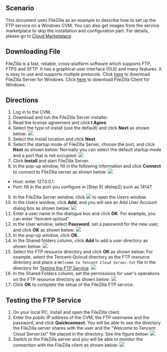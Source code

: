 ## Scenario
This document uses FileZilla as an example to describe how to set up the FTP service on a Windows CVM. You can also get images from the service marketplace to skip the installation and configuration part. For details, please go to [Cloud Marketplace](https://market.cloud.tencent.com/list?cid=64).

## Downloading File
 FileZilla is a fast, reliable, cross-platform software which supports FTP, FTPS and SFTP. It has a graphical user interface (GUI) and many features. It is easy to use and supports multiple protocols.
 Click [here](https://filezilla-project.org/download.php?type=server) to download FileZilla Server for Windows. Click [here](https://filezilla-project.org/download.php?type=client) to download FileZilla Client for Windows.

## Directions

1. Log in to the CVM.
2. Download and run the FileZilla Server installer.
3. Read the license agreement and click **I Agree**.
4. Select the type of install (use the default) and click **Next** as shown below:
![](https://main.qcloudimg.com/raw/96537179989adaae28ed43987910763d.png)
5. Select the install location and click **Next**.
6. <span id="step2">Select the startup mode of FileZilla Server, choose the port, and click **Next** as shown below:</span>
Normally you can select the default startup mode and a port that is not occupied.
 ![](https://main.qcloudimg.com/raw/9336caf9f56b4cd84be68b0bf108bb9b.png)
7. Click **Install** and start FileZilla Server.
8. In the pop-up window, fill in the following information and click **Connect** to connect to FileZilla server as shown below:
![](https://main.qcloudimg.com/raw/70e43cd78e7b52b2a3f7db51341fc011.png)
 - Host: enter 127.0.0.1
 - Port: fill in the port you configure in [Step 6] (#step2) such as 14147.
9. In the FileZilla Server window, click <img src="https://main.qcloudimg.com/raw/6eaffea83cd46f08300a27dcdf1c62a1.png" style="margin: 0;"> to open the Users window.
10. In the Users window, click **Add**, and you will see an Add User Account dialog box as shown below:
![](https://main.qcloudimg.com/raw/192ce19ec011d7b4848146a3a4b6a1e6.png)
11. Enter a user name in the dialogue box and click **OK**.
For example, you can enter “tencent-qcloud”.
12. In the User window, select **Password**, set a password for the new user, and click **OK** as shown below:
![](https://main.qcloudimg.com/raw/b456b2cddb1a44806d0a2c1fc5377c6a.png)
13. In the pop-up window, click **OK**.
14. In the Shared folders column, click **Add** to add a user directory as shown below:
![](https://main.qcloudimg.com/raw/567e7c0bec0d9d69749835767cc6697d.png)
15. Select the FTP resource directory and click **OK** as shown below:
For example, select the Tencent-Qcloud directory as the FTP resource directory and place a `Welcome to Tencent Cloud Server.txt` file in the directory for [Testing the FTP Service](#checkFTPService).
![](https://main.qcloudimg.com/raw/1df0c3ea3d63a1dcb671137b0b475f41.png)
16. In the Shared Folders column, set the permissions for user's operations on the FTP resource directory as shown below:
![](https://main.qcloudimg.com/raw/43fae3ae7e4e0f7d63259d1068351cd2.png)
17. Click **OK** to complete the setup of the FileZilla FTP service.

<sapn id="checkFTPService"></span>
## Testing the FTP Service

1. On your local PC, install and open the FileZilla client.
2. Enter the public IP address of the CVM, the FTP username and the password, and click **Quickconnect**. You will be able to see the directory the FileZilla server shares with the user and the "Welcome to Tencent Cloud Server.txt" file placed in the directory. See the figure below:
![](https://main.qcloudimg.com/raw/875b51c3d89cc358e492a240caac1ce2.png)
3. Switch to the FileZilla server and you will be able to monitor the connection with the FileZilla client as shown below:
![](https://main.qcloudimg.com/raw/c2b9042feeded36ac872db7f9aee8062.png)



